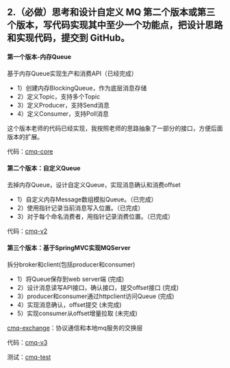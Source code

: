 ##  2.（必做）思考和设计自定义 MQ 第二个版本或第三个版本，写代码实现其中至少一个功能点，把设计思路和实现代码，提交到 GitHub。

#### 第一个版本-内存Queue 

基于内存Queue实现生产和消费API（已经完成）

- 1）创建内存BlockingQueue，作为底层消息存储
- 2）定义Topic，支持多个Topic
- 3）定义Producer，支持Send消息
- 4）定义Consumer，支持Poll消息

这个版本老师的代码已经实现，我按照老师的思路抽象了一部分的接口，方便后面版本的扩展。

代码：[cmq-core](https://github.com/cocoZwwang/JAVA-000/tree/main/Week_14/homework/cmq-core)

#### 第二个版本：自定义Queue

去掉内存Queue，设计自定义Queue，实现消息确认和消费offset

- 1）自定义内存Message数组模拟Queue。（已完成）
- 2）使用指针记录当前消息写入位置。（已完成）
- 3）对于每个命名消费者，用指针记录消费位置。（已完成）

代码：[cmq-v2](https://github.com/cocoZwwang/JAVA-000/tree/main/Week_14/homework/cmq-v2)

#### 第三个版本：基于SpringMVC实现MQServer

拆分broker和client(包括producer和consumer)

- 1）将Queue保存到web server端  (完成)
- 2）设计消息读写API接口，确认接口，提交offset接口  (完成)
- 3）producer和consumer通过httpclient访问Queue  (完成)
- 4）实现消息确认，offset提交  (未完成)
- 5）实现consumer从offset增量拉取  (未完成)

[cmq-exchange](https://github.com/cocoZwwang/JAVA-000/tree/main/Week_14/homework/cmq-exchange)：协议通信和本地mq服务的交换层

代码：[cmq-v3](https://github.com/cocoZwwang/JAVA-000/tree/main/Week_14/homework/cmq-v3)

测试：[cmq-test](https://github.com/cocoZwwang/JAVA-000/tree/main/Week_14/homework/cmq-test)